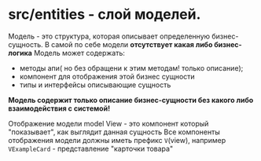 # src/entities - слой моделей. 

Модель - это структура, которая описывает определенную бизнес-сущность. В самой по себе модели **отсутствует какая либо бизнес-логика** Модель может содержать:

- методы апи( но без обращени к этим методам! только описание);
- компонент для отображения этой бизнес сущности
- типы и интерфейсы описывающие сущность

**Модель содержит только описание бизнес-сущности без какого либо взаимодействия с системой!**


Отображение модели model View - это компонент который "показывает", как выглядит данная сущность Все компоненты отображения модели должны иметь префикс `V`(view), например `VExampleCard` - представление "карточки товара"
